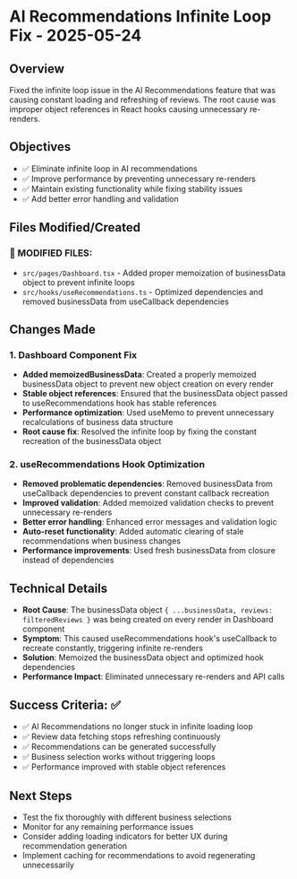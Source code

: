 # AI Recommendations Infinite Loop Fix - 2025-05-24

## Overview
Fixed the infinite loop issue in the AI Recommendations feature that was causing constant loading and refreshing of reviews. The root cause was improper object references in React hooks causing unnecessary re-renders.

## Objectives
- ✅ Eliminate infinite loop in AI recommendations
- ✅ Improve performance by preventing unnecessary re-renders
- ✅ Maintain existing functionality while fixing stability issues
- ✅ Add better error handling and validation

## Files Modified/Created

### 🔄 MODIFIED FILES:
- `src/pages/Dashboard.tsx` - Added proper memoization of businessData object to prevent infinite loops
- `src/hooks/useRecommendations.ts` - Optimized dependencies and removed businessData from useCallback dependencies

## Changes Made

### 1. Dashboard Component Fix
- **Added memoizedBusinessData**: Created a properly memoized businessData object to prevent new object creation on every render
- **Stable object references**: Ensured that the businessData object passed to useRecommendations hook has stable references
- **Performance optimization**: Used useMemo to prevent unnecessary recalculations of business data structure
- **Root cause fix**: Resolved the infinite loop by fixing the constant recreation of the businessData object

### 2. useRecommendations Hook Optimization
- **Removed problematic dependencies**: Removed businessData from useCallback dependencies to prevent constant callback recreation
- **Improved validation**: Added memoized validation checks to prevent unnecessary re-renders
- **Better error handling**: Enhanced error messages and validation logic
- **Auto-reset functionality**: Added automatic clearing of stale recommendations when business changes
- **Performance improvements**: Used fresh businessData from closure instead of dependencies

## Technical Details
- **Root Cause**: The businessData object `{ ...businessData, reviews: filteredReviews }` was being created on every render in Dashboard component
- **Symptom**: This caused useRecommendations hook's useCallback to recreate constantly, triggering infinite re-renders
- **Solution**: Memoized the businessData object and optimized hook dependencies
- **Performance Impact**: Eliminated unnecessary re-renders and API calls

## Success Criteria: ✅
- ✅ AI Recommendations no longer stuck in infinite loading loop
- ✅ Review data fetching stops refreshing continuously  
- ✅ Recommendations can be generated successfully
- ✅ Business selection works without triggering loops
- ✅ Performance improved with stable object references

## Next Steps
- Test the fix thoroughly with different business selections
- Monitor for any remaining performance issues
- Consider adding loading indicators for better UX during recommendation generation
- Implement caching for recommendations to avoid regenerating unnecessarily